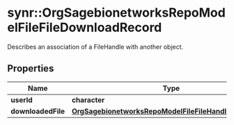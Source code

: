 # synr::OrgSagebionetworksRepoModelFileFileDownloadRecord

Describes an association of a FileHandle with another object.

## Properties
Name | Type | Description | Notes
------------ | ------------- | ------------- | -------------
**userId** | **character** |  | [optional] 
**downloadedFile** | [**OrgSagebionetworksRepoModelFileFileHandleAssociation**](org.sagebionetworks.repo.model.file.FileHandleAssociation.md) |  | [optional] 


